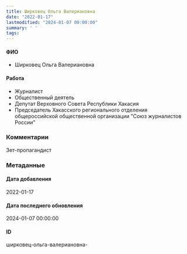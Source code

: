```yaml
---
title: Ширковец Ольга Валериановна
date: "2022-01-17"
lastmodified: "2024-01-07 00:00:00"
summary: ' '
tags: 
---
```

<!--# pp1-->
<!--## Фигурант-->
<!--### Личные данные-->
#### ФИО
- Ширковец Ольга Валериановна
#### Работа
- Журналист
- Общественный деятель
- Депутат Верховного Совета Республики Хакасия
- Председатель Хакасского регионального отделения общероссийской общественной организации "Союз журналистов России"
### Комментарии
Зет-пропагандист
### Метаданные
#### Дата добавления
2022-01-17
#### Дата последнего обновления
2024-01-07 00:00:00
#### ID
ширковец-ольга-валериановна-
<!--## END;-->
